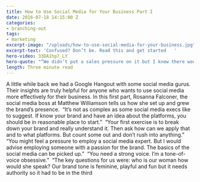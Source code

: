 ```yaml
---
title: How to Use Social Media for Your Business Part I
date: 2016-07-18 14:15:00 Z
categories:
- branching-out
tags:
- marketing
excerpt-image: "/uploads/how-to-use-social-media-for-your-business.jpg"
excerpt-text: 'Confused? Don’t be. Read this and get started   '
hero-video: 33DA1hp7_LY
hero-quote: "“We didn’t put a sales pressure on it but I knew there would be ROI”"
length: Three minute read
---
```


A little while back we had a Google Hangout with some social media gurus. Their insights are truly helpful for anyone who wants to use social media more effectively for their business. In this first part, Rosanna Falconer, the social media boss at Matthew Williamson tells us how she set up and grew the brand’s presence. 
 “It’s not as complex as some social media execs like to suggest. If know your brand and have an idea about the platforms, you should be in reasonable place to start.” 
“Your first exercise is to break down your brand and really understand it. Then ask how can we apply that and to what platforms. But count some out and don’t rush into anything.”
 “You might feel a pressure to employ a social media expert. But I would advise employing someone with a passion for the brand. The basics of the social media can be picked up.”
 “You need a strong voice. I’m a tone-of-voice obsessive.”
 “The key questions for us were: who is our woman how would she speak? Our brand tone is feminine, playful and fun but it needs authority so it had to be in the third 